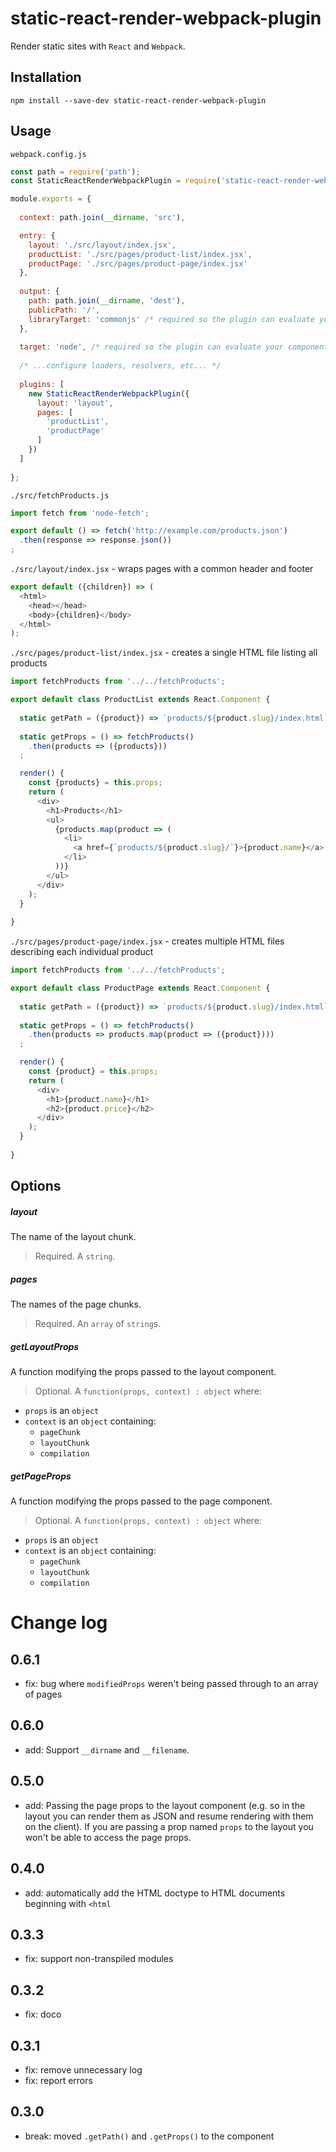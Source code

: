 # static-react-render-webpack-plugin

Render static sites with `React` and `Webpack`.

## Installation

    npm install --save-dev static-react-render-webpack-plugin

## Usage

`webpack.config.js`
```js
const path = require('path');
const StaticReactRenderWebpackPlugin = require('static-react-render-webpack-plugin');

module.exports = {
  
  context: path.join(__dirname, 'src'),

  entry: {
    layout: './src/layout/index.jsx',
    productList: './src/pages/product-list/index.jsx',
    productPage: './src/pages/product-page/index.jsx'
  },
  
  output: {
    path: path.join(__dirname, 'dest'),
    publicPath: '/',
    libraryTarget: 'commonjs' /* required so the plugin can evaluate your components */
  },
    
  target: 'node', /* required so the plugin can evaluate your components on node */
  
  /* ...configure loaders, resolvers, etc... */
  
  plugins: [
    new StaticReactRenderWebpackPlugin({
      layout: 'layout',
      pages: [
        'productList',
        'productPage'
      ]
    })
  ]
  
};
```

`./src/fetchProducts.js`
```js
import fetch from 'node-fetch';

export default () => fetch('http://example.com/products.json')
  .then(response => response.json())
;

```

`./src/layout/index.jsx` - wraps pages with a common header and footer
```js
export default ({children}) => (
  <html>
    <head></head>
    <body>{children}</body>
  </html>
);
```

`./src/pages/product-list/index.jsx` - creates a single HTML file listing all products
```js
import fetchProducts from '../../fetchProducts';

export default class ProductList extends React.Component {
  
  static getPath = ({product}) => `products/${product.slug}/index.html`;
  
  static getProps = () => fetchProducts()
    .then(products => ({products}))
  ;

  render() {
    const {products} = this.props;
    return (
      <div>
        <h1>Products</h1>
        <ul>
          {products.map(product => (
            <li>
              <a href={`products/${product.slug}/`}>{product.name}</a>
            </li>
          ))}
        </ul>
      </div>
    );
  }
    
}

```
`./src/pages/product-page/index.jsx` - creates multiple HTML files describing each individual product
```js
import fetchProducts from '../../fetchProducts';

export default class ProductPage extends React.Component {
  
  static getPath = ({product}) => `products/${product.slug}/index.html`;
  
  static getProps = () => fetchProducts()
    .then(products => products.map(product => ({product})))
  ;

  render() {
    const {product} = this.props;
    return (
      <div>
        <h1>{product.name}</h1>
        <h2>{product.price}</h2>
      </div>  
    );
  }
    
}

```

## Options

##### layout

The name of the layout chunk.

> Required. A `string`.

##### pages

The names of the page chunks.

> Required. An `array` of `string`s.

##### getLayoutProps

A function modifying the props passed to the layout component.

> Optional. A `function(props, context) : object` where:
- `props` is an `object`
- `context` is an `object` containing:
    - `pageChunk`
    - `layoutChunk`
    - `compilation`
    
##### getPageProps

A function modifying the props passed to the page component.

> Optional. A `function(props, context) : object` where:
- `props` is an `object`
- `context` is an `object` containing:
    - `pageChunk`
    - `layoutChunk`
    - `compilation`
    
# Change log

## 0.6.1

- fix: bug where `modifiedProps` weren't being passed through to an array of pages

## 0.6.0

- add: Support `__dirname` and `__filename`.

## 0.5.0

- add: Passing the page props to the layout component (e.g. so in the layout you can render them as JSON and resume rendering 
with them on the client). If you are passing a prop named `props` to the layout you won't be able to access the page props.

## 0.4.0

- add: automatically add the HTML doctype to HTML documents beginning with `<html`

## 0.3.3

- fix: support non-transpiled modules

## 0.3.2

- fix: doco

## 0.3.1

- fix: remove unnecessary log
- fix: report errors

## 0.3.0

- break: moved `.getPath()` and `.getProps()` to the component
